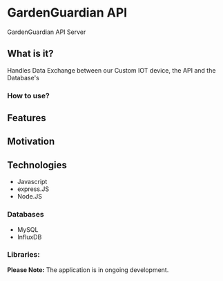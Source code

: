 # GardenGuardian API
GardenGuardian API Server 

## What is it?
Handles Data Exchange between our Custom IOT device, the API and the Database's

### How to use?


## Features


## Motivation


## Technologies
* Javascript
* express.JS
* Node.JS

### Databases
* MySQL
* InfluxDB

### Libraries:


**Please Note:** The application is in ongoing development.

